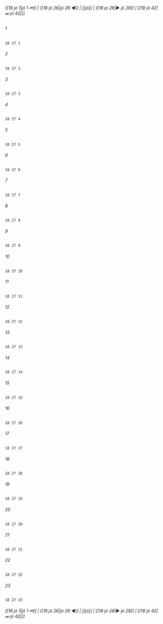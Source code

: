 
###### [[18 jó 1|jó 1 ⏮]] | [[18 jó 26|jó 26 ◀]] | [[jó]] | [[18 jó 28|▶ jó 28]] | [[18 jó 42|⏭ jó 42|]]

###### 1
``` verse
18 27 1 
```
###### 2
``` verse
18 27 2 
```
###### 3
``` verse
18 27 3 
```
###### 4
``` verse
18 27 4 
```
###### 5
``` verse
18 27 5 
```
###### 6
``` verse
18 27 6 
```
###### 7
``` verse
18 27 7 
```
###### 8
``` verse
18 27 8 
```
###### 9
``` verse
18 27 9 
```
###### 10
``` verse
18 27 10 
```
###### 11
``` verse
18 27 11 
```
###### 12
``` verse
18 27 12 
```
###### 13
``` verse
18 27 13 
```
###### 14
``` verse
18 27 14 
```
###### 15
``` verse
18 27 15 
```
###### 16
``` verse
18 27 16 
```
###### 17
``` verse
18 27 17 
```
###### 18
``` verse
18 27 18 
```
###### 19
``` verse
18 27 19 
```
###### 20
``` verse
18 27 20 
```
###### 21
``` verse
18 27 21 
```
###### 22
``` verse
18 27 22 
```
###### 23
``` verse
18 27 23 
```

###### [[18 jó 1|jó 1 ⏮]] | [[18 jó 26|jó 26 ◀]] | [[jó]] | [[18 jó 28|▶ jó 28]] | [[18 jó 42|⏭ jó 42|]]

